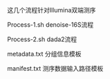 这几个流程针对Illumina双端测序


Process-1.sh  denoise-16S流程

Process-2.sh  dada2流程

metadata.txt  分组信息模板

manifest.txt  测序数据输入路径模板
